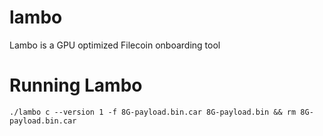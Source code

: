 # lambo
Lambo is a GPU optimized Filecoin onboarding tool


# Running Lambo

`./lambo c --version 1 -f 8G-payload.bin.car 8G-payload.bin && rm 8G-payload.bin.car`